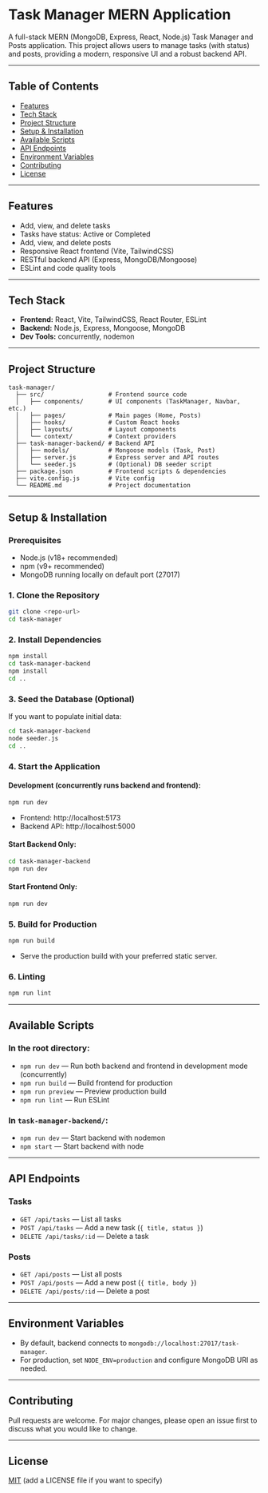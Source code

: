 # Task Manager MERN Application

A full-stack MERN (MongoDB, Express, React, Node.js) Task Manager and Posts application. This project allows users to manage tasks (with status) and posts, providing a modern, responsive UI and a robust backend API.

---

## Table of Contents
- [Features](#features)
- [Tech Stack](#tech-stack)
- [Project Structure](#project-structure)
- [Setup & Installation](#setup--installation)
- [Available Scripts](#available-scripts)
- [API Endpoints](#api-endpoints)
- [Environment Variables](#environment-variables)
- [Contributing](#contributing)
- [License](#license)

---

## Features
- Add, view, and delete tasks
- Tasks have status: Active or Completed
- Add, view, and delete posts
- Responsive React frontend (Vite, TailwindCSS)
- RESTful backend API (Express, MongoDB/Mongoose)
- ESLint and code quality tools

---

## Tech Stack
- **Frontend:** React, Vite, TailwindCSS, React Router, ESLint
- **Backend:** Node.js, Express, Mongoose, MongoDB
- **Dev Tools:** concurrently, nodemon

---

## Project Structure
```
task-manager/
  ├── src/                  # Frontend source code
  │   ├── components/       # UI components (TaskManager, Navbar, etc.)
  │   ├── pages/            # Main pages (Home, Posts)
  │   ├── hooks/            # Custom React hooks
  │   ├── layouts/          # Layout components
  │   └── context/          # Context providers
  ├── task-manager-backend/ # Backend API
  │   ├── models/           # Mongoose models (Task, Post)
  │   ├── server.js         # Express server and API routes
  │   └── seeder.js         # (Optional) DB seeder script
  ├── package.json          # Frontend scripts & dependencies
  ├── vite.config.js        # Vite config
  └── README.md             # Project documentation
```

---

## Setup & Installation

### Prerequisites
- Node.js (v18+ recommended)
- npm (v9+ recommended)
- MongoDB running locally on default port (27017)

### 1. Clone the Repository
```sh
git clone <repo-url>
cd task-manager
```

### 2. Install Dependencies
```sh
npm install
cd task-manager-backend
npm install
cd ..
```

### 3. Seed the Database (Optional)
If you want to populate initial data:
```sh
cd task-manager-backend
node seeder.js
cd ..
```

### 4. Start the Application

#### Development (concurrently runs backend and frontend):
```sh
npm run dev
```
- Frontend: http://localhost:5173
- Backend API: http://localhost:5000

#### Start Backend Only:
```sh
cd task-manager-backend
npm run dev
```

#### Start Frontend Only:
```sh
npm run dev
```

### 5. Build for Production
```sh
npm run build
```
- Serve the production build with your preferred static server.

### 6. Linting
```sh
npm run lint
```

---

## Available Scripts

### In the root directory:
- `npm run dev` — Run both backend and frontend in development mode (concurrently)
- `npm run build` — Build frontend for production
- `npm run preview` — Preview production build
- `npm run lint` — Run ESLint

### In `task-manager-backend/`:
- `npm run dev` — Start backend with nodemon
- `npm start` — Start backend with node

---

## API Endpoints

### Tasks
- `GET /api/tasks` — List all tasks
- `POST /api/tasks` — Add a new task (`{ title, status }`)
- `DELETE /api/tasks/:id` — Delete a task

### Posts
- `GET /api/posts` — List all posts
- `POST /api/posts` — Add a new post (`{ title, body }`)
- `DELETE /api/posts/:id` — Delete a post

---

## Environment Variables
- By default, backend connects to `mongodb://localhost:27017/task-manager`.
- For production, set `NODE_ENV=production` and configure MongoDB URI as needed.

---

## Contributing
Pull requests are welcome. For major changes, please open an issue first to discuss what you would like to change.

---

## License
[MIT](LICENSE) (add a LICENSE file if you want to specify)
